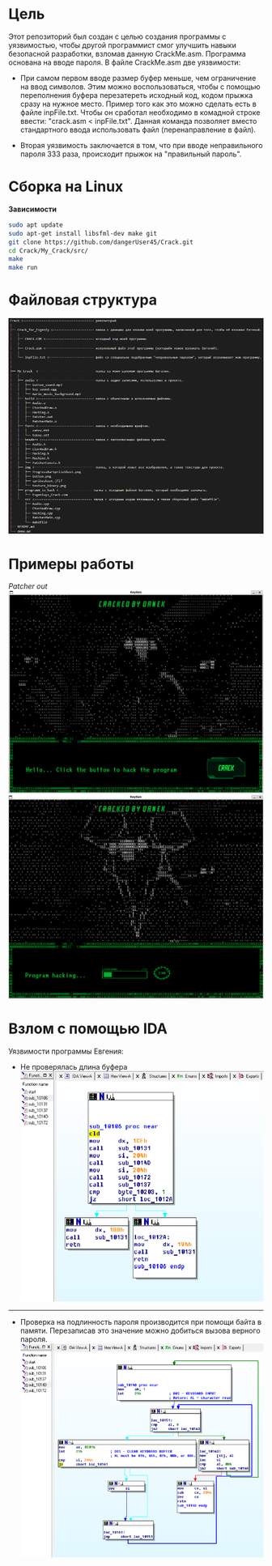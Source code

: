 # **Цель**

Этот репозиторий был создан с целью создания программы с уязвимостью, чтобы другой программист смог улучшить навыки безопасной разработки, взломав данную CrackMe.asm. Программа основана на вводе пароля.
В файле CrackMe.asm две уязвимости:

  - При самом первом вводе размер буфер меньше, чем ограничение на ввод символов. Этим можно воспользоваться, чтобы с помощью переполнения буфера перезатереть исходный код,   кодом прыжка сразу на нужное место.
    Пример того как это можно сделать есть в файле inpFile.txt. Чтобы он сработал необходимо в комадной строке ввести: "crack.asm < inpFile.txt". Данная команда позволяет вместо стандартного ввода использовать файл (перенаправление в файл).
        
  - Вторая уязвимость заключается в том, что при вводе неправильного пароля 333 раза, происходит прыжок на "правильный пароль".

  
 # **Сборка на Linux**
  
  **Зависимости**
  ``` bash
  sudo apt update
  sudo apt-get install libsfml-dev make git
  git clone https://github.com/dangerUser45/Crack.git
  cd Crack/My_Crack/src/
  make
  make run
  ```

# **Файловая структура**

![Проблемы с изображением](/My_Crack/img/FileStruct.png)


# **Примеры работы**
_Patcher out_
![Проблемы с изображением](/My_Crack/img/Patcher1.png)
![Проблемы с изображением](/My_Crack/img/Patcher2.png)

# Взлом с помощью IDA
Уязвимости программы Евгения:
- Не проверялась длина буфера
![Проблемы с изображением](/My_Crack/img/IDA1.png)
---------------------------------------------------------------------------
- Проверка на подлинность пароля производится при помощи байта в памяти. Перезаписав это значение можно добиться вызова верного пароля.
![Проблемы с изображением](/My_Crack/img/IDA2.png)